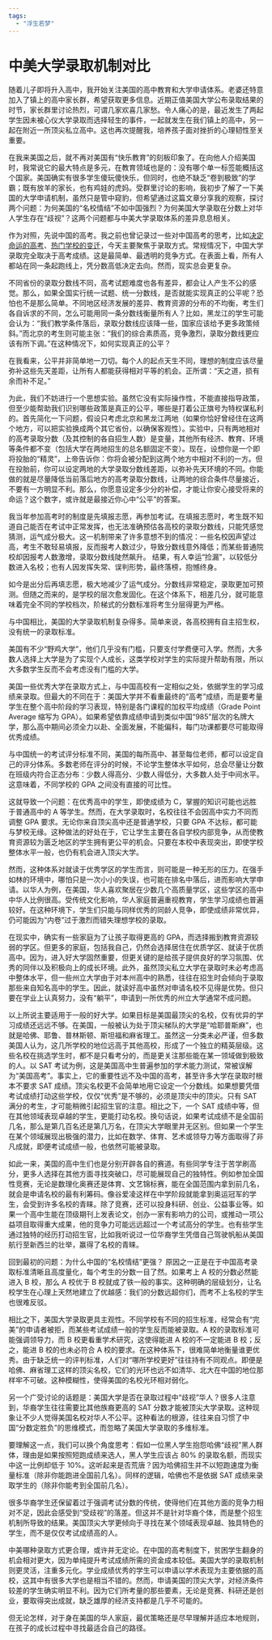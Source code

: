 ```yaml
---
tags: 
  - "浮生若梦"
---
```


# 中美大学录取机制对比

随着儿子即将升入高中，我开始关注美国的高中教育和大学申请体系。老婆还特意加入了镇上的高中家长群，希望获取更多信息。近期正值美国大学公布录取结果的时节，家长群里讨论热烈，可谓几家欢喜几家愁。令人痛心的是，最近发生了两起学生因未被心仪大学录取而选择轻生的事件，一起就发生在我们镇上的高中，另一起在附近一所顶尖私立高中。这也再次提醒我，培养孩子面对挫折的心理韧性至关重要。

在我来美国之后，就不再对美国有“快乐教育”的刻板印象了。在向他人介绍美国时，我常说它的最大特点是多元，在教育领域也是的：没有哪个单一标签能概括这个国家。美国确实有很多学生傻玩傻快乐，但同时，也绝不缺乏“卷到极致”的学霸；既有放羊的家长，也有鸡娃的虎妈。受群里讨论的影响，我初步了解了一下美国的大学申请机制，虽然只是管中窥豹，但希望通过这篇文章分享我的观察，探讨两个问题：为何美国的“名校情结”不如中国强烈？为何美国大学录取在分数上对华人学生存在“歧视”？这两个问题都与中美大学录取体系的差异息息相关。

作为对照，先说中国的高考。我之前也曾记录过一些对中国高考的思考，比如[决定命运的高考](2024-06-29-决定命运的高考/index.md)、[热门学校的变迁](2024-07-28-热门学校的变迁/index.md)，今天主要聚焦于录取方式。常规情况下，中国大学录取完全取决于高考成绩。这是最简单、最透明的竞争方式。在表面上看，所有人都站在同一条起跑线上，凭分数高低决定去向。然而，现实总会更复杂。

不同省份的录取分数线不同，高考试题难度也各有差异，都会让人产生不公的感觉。那么，如果全国实行统一试题、统一分数线，是否就能实现真正的公平呢？恐怕也不是那么简单。不同地区经济发展的差异、教育资源的分布的不均衡，考生们各自诉求的不同，怎么可能用同一条分数线衡量所有人？比如，黑龙江的学生可能会认为：“我们教学条件落后，录取分数线应该降一些，国家应该给予更多政策倾斜。”而北京的考生则可能主张：“我们的综合素质高，竞争激烈，录取分数线更应该有所下调。”在这种情况下，如何实现真正的公平？

在我看来，公平并非简单地一刀切。每个人的起点天生不同，理想的制度应该尽量弥补这些先天差距，让所有人都能获得相对平等的机会。正所谓：“天之道，损有余而补不足。”

为此，我们不妨进行一个思想实验。虽然它没有实际操作性，不能直接指导政策，但至少能帮助我们识别哪些政策是真正的公平，哪些是打着公正旗号为特权谋私利的。首先简化一下问题，假设只考虑北京和黑龙江两地（如果你恰好曾经住在这两个地方，可以把实验换成两个其它省份，以确保客观性）。实验中，只有两地相对的高考录取分数（及其控制的各自招生人数）是变量，其他所有经济、教育、环境等条件都不变（包括大学在两地招生的总名额固定不变）。现在，设想你是一个即将投胎的“精灵”，上帝告诉你：你将会被分配到这两个地方中相对不利的一方。但在投胎前，你可以设定两地的大学录取分数线差距，以弥补先天环境的不同。你能做的就是尽量降低当前落后地方的高考录取分数线，让两地的综合条件尽量接近，不要有一方明显不利。那么，你愿意设定多少分的补偿，才能让你安心接受将来的命运？这个数字，或许就是最接近你心中“公平”的答案。

我当年参加高考时的制度是先填报志愿，再参加考试。在填报志愿时，考生既不知道自己能否在考试中正常发挥，也无法准确预估各高校的录取分数线，只能凭感觉猜测，运气成分极大。这一机制带来了许多意想不到的情况：一些名校因声望过高，考生不敢轻易填报，反而报考人数过少，导致分数线意外降低；而某些普通院校却因报考人数激增，录取分数线陡然飙升。 结果，有人幸运“捡漏”，以较低分数进入名校；也有人因发挥失常、误判形势，最终落榜，抱憾终身。

如今是出分后再填志愿，极大地减少了运气成分。分数线非常稳定，录取更加可预测。但随之而来的，是学校的层次愈发固化。在这个体系下，相差几分，就可能意味着完全不同的学校档次，阶梯式的分数标准将考生分层得更为严格。

与中国相比，美国的大学录取机制复杂得多。简单来说，各高校拥有自主招生权，没有统一的录取标准。

美国有不少“野鸡大学”，他们几乎没有门槛，只要支付学费便可入学。然而，大多数人选择上大学是为了实现个人成长，这类学校对学生的实际提升帮助有限，所以大多数学生反而不会考虑没有门槛的大学。

美国一些优秀大学在录取方式上，与中国高校有一定相似之处，依据学生的学习成绩来录取。但最大的不同在于：美国大学并不看重最终的“高考”成绩，而是要考量学生在整个高中阶段的学习表现，特别是各门课程的加权平均成绩（Grade Point Average 缩写为 GPA）。如果希望依靠成绩申请到类似中国“985”层次的名牌大学，那么高中期间必须全力以赴、全面发展，不能偏科，每门功课都要尽可能取得优秀成绩。

与中国统一的考试评分标准不同，美国的每所高中、甚至每位老师，都可以设定自己的评分体系。多数老师在评分的时候，不论学生整体水平如何，总会尽量让分数在班级内符合正态分布：少数人得高分、少数人得低分，大多数人处于中间水平。这意味着，不同学校的 GPA 之间没有直接的可比性。

这就导致一个问题：在优秀高中的学生，即使成绩为 C，掌握的知识可能也远胜于普通高中的 A 等学生。然而，在大学录取时，名校往往不会因高中实力不同而调整 GPA 要求。无论你来自顶尖高中还是普通学校，只要 GPA 不达标，都可能与梦校无缘。这种做法的好处在于，它让学生主要在各自学校内部竞争，从而使教育资源较为匮乏地区的学生拥有更公平的机会。只要在本校中表现突出，即使学校整体水平一般，也仍有机会进入顶尖大学。

然而，这种体系对就读于优秀学区的学生而言，则可能是一种无形的压力。在强手如林的环境中，哪怕只是一次小小的失误，也可能在排名中落后，进而影响大学申请。以华人为例，在美国，华人喜欢聚居在少数几个高质量学区，这些学区的高中中华人比例很高。受传统文化影响，华人家庭普遍重视教育，学生学习成绩也普遍较好。在这种环境下，学生们只能与同样优秀的同龄人竞争，即使成绩非常优异，仍可能因为“内卷”过于激烈而错失理想学校的录取。

在现实中，确实有一些家庭为了让孩子取得更高的 GPA，而选择搬到教育资源较弱的学区。但更多的家庭，包括我自己，仍然会选择居住在优质学区、就读于优质高中。因为，进入好大学固然重要，但更关键的是给孩子提供良好的学习氛围、优秀的同伴以及积极向上的成长环境。此外，虽然顶尖私立大学在录取时未必考虑高中整体水平，但一些州立大学由于对本州高中的熟悉，往往在招生时会倾向于录取那些来自知名高中的学生。因此，就读好高中虽然对申请名校不见得是优势。但只要在学业上认真努力，没有“躺平”，申请到一所优秀的州立大学通常不成问题。

以上所说主要适用于一般的好大学。如果目标是美国最顶尖的名校，仅有优异的学习成绩还远远不够。在美国，一般被认为处于顶尖梯队的大学是“哈耶普斯麻”，也就是哈佛、耶鲁、普林斯顿、斯坦福和麻省理工。虽然这一分类未必严谨，但多数美国人认为，这几所学校的地位远高于其他高校，形成了一个独立的精英层级。这些名校在挑选学生时，都不是只看考分的，而是更关注那些能在某一领域做到极致的人。以 SAT 考试为例，这是美国高中生普遍参加的学术能力测试，常被误解为“美国高考”。事实上，它的重要性远不及中国的高考，甚至许多大学在录取时根本不要求 SAT 成绩。顶尖名校更不会简单地用它设定一个分数线。如果想要凭借考试成绩打动这些学校，仅仅“优秀”是不够的，必须是顶尖中的顶尖。只有 SAT 满分的考生，才可能稍微引起招生官的注意。相比之下，一个 SAT 成绩中等，但在其他领域表现卓越的学生，更能打动名校。换句话说，如果考试成绩不是全国前几名，那么是第几百名还是第几万名，在顶尖大学眼里并无区别。但如果一个学生在某个领域展现出极强的潜力，比如在数学、体育、艺术或领导力等方面取得了非凡成就，即便考试成绩一般，也依然可能被录取。

如此一来，美国的高中生们也是分别开辟各自的赛道。有些同学专注于苦学刷高分，更多人选择在其他方面寻找突破口，尽可能展现自己的独特性。例如参加全国性竞赛，无论是数理化奥赛还是体育、文艺锦标赛，能在全国范围内拿到前几名，就会是申请名校的最有利筹码。像谷爱凌这样在中学阶段就能拿到奥运冠军的学生，会受到许多名校的青睐。除了竞赛，还可以投身科研、创业、公益事业等。如果一个高中生能在顶级期刊上发表论文，创办一家有影响力的公司，或推动一项公益项目取得重大成果，他的竞争力可能远远超过一个考试高分的学生。也有些学生通过独特的经历打动招生官，比如我听说过一位华裔学生凭借自己驾驶帆船从美国航行至新西兰的壮举，赢得了名校的青睐。

回到最初的问题：为什么中国的“名校情结”更强？ 原因之一正是在于中国高考录取标准清晰且高度量化，每个考生的分数一目了然。如果考上 A 校的分数必然能进入 B 校，那么 A 校优于 B 校就成了铁一般的事实。这种明确的层级划分，让名校学生在心理上天然地建立了优越感：我们的分数远超你们，而考不上名校的学生也很难反驳。

相比之下，美国大学录取更具主观性。不同学校有不同的招生标准，经常会有“完美”的申请者被拒，而某些考试成绩一般的学生反而能被录取。A 校的录取标准可能强调领导力，而 B 校更看重学术研究，这使得能进 A 校的不一定能进 B 校；反之，能进 B 校的也未必符合 A 校的要求。在这种体系下，很难简单地衡量谁更优秀。由于缺乏统一的评判标准，人们对“哪所学校更好”往往持有不同观点。即便是哈佛、麻省理工这样的顶尖名校，它们的光环也远不如清华、北大在中国的地位那样牢不可破。这种模糊性，使得美国的名校光环相对弱化。

另一个广受讨论的话题是：美国大学是否在录取过程中“歧视”华人？很多人注意到，华裔学生往往需要比其他族裔更高的 SAT 分数才能被顶尖大学录取。这种现象让不少人觉得美国名校对华人不公平。这种看法的根源，往往来自习惯了中国“分数定胜负”的思维模式，而忽略了美国大学录取的多维标准。

要理解这一点，我们可以换个角度思考：假如一位黑人学生抱怨哈佛“歧视”黑人群体，理由是如果按照短跑成绩来选人，黑人学生应该占 80% 的录取名额，而现实中这一比例却低于 10%。这听起来是否荒唐？因为哈佛招生并不以短跑速度为衡量标准（除非你能跑进全国前几名）。同样的逻辑，哈佛也不是依据 SAT 成绩来录取学生的（除非你能考到全国前几名）。

很多华裔学生还保留着过于强调考试分数的传统，使得他们在其他方面的竞争力相对不足，因此会感受到“受歧视”的落差。但这并不是针对华裔个体，而是整个招生机制所导致的结果。美国顶尖大学更倾向于寻找在某个领域表现卓越、独具特色的学生，而不是仅仅考试成绩高的人。

中美哪种录取方式更合理，或许并无定论。在中国的高考制度下，贫困学生翻身的机会相对更大，因为单纯提升考试成绩所需的资金成本较低。美国大学的录取机制则更灵活，注重多元化。学业成绩优秀的学生可以申请以学术表现为主要依据的高校，这其中有很多大学也是相当不错的。然而，申请美国的顶尖大学，对经济条件较差的学生确实明显不利。因为它们所考量的那些要素，无论是竞赛、科研还是创业，要取得突出成就，缺乏雄厚的经济支持都是几乎不可能的。

但无论怎样，对于身在美国的华人家庭，最优策略还是尽早理解并适应本地规则，在孩子的成长过程中寻找最适合自己的路径。
